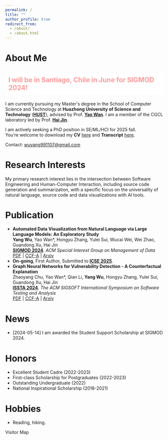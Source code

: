```yaml
---
permalink: /
title: ""
author_profile: true
redirect_from: 
  - /about/
  - /about.html
---
```


About Me
======
<h2 style="background-color: #f4f4f4; margin-bottom: 20px; padding: 10px; color: #FF9999; background: #FFFFFF;">I will be in Santiago, Chile in June for SIGMOD 2024!</h2>

I am currently pursuing my Master's degree in the School of Computer Science and Technology at **Huazhong University of Science and Technology** ([**HUST**](https://www.hust.edu.cn/)), advised by Prof. [**Yao Wan**](http://wanyao.me/). I am a member of the CGCL laboratory led by Prof. [**Hai Jin**](https://scholar.google.ca/citations?user=o02W0aEAAAAJ&hl=en).

I am actively seeking a PhD position in SE/ML/HCI for 2025 fall.    
You’re welcome to download my **CV** [here](../assets/YangWu_CV.pdf) and **Transcript** [here](../assets/Transcript.pdf).       
<!-- Contact: wuyang_emily@hust.edu.cn -->
Contact: [wuyang991107@gmail.com](mailto:wuyang991107@gmail.com)



Research Interests
======
<!-- My primary research interest lies in code intelligence, including code summarization and code generation, with a specific focus on natural language to visualization (NL2Vis). I am particularly interested in leveraging AI in the applications of tabular data and visualization. -->
My primary research interest lies in the intersection between Software Engineering and Human-Computer Interaction, including source code generation and summarization, with a specific focus on the universality of natural language, source code and data visualizations with AI tools.

Publication
======
- **Automated Data Visualization from Natural Language via Large Language Models: An Exploratory Study**  
  **Yang Wu**, Yao Wan\*, Hongyu Zhang, Yulei Sui, Wucai Wei, Wei Zhao, Guandong Xu, Hai Jin  
  [**SIGMOD 2024**](https://2024.sigmod.org/). *ACM Special Interest Group on Management of Data*  
  [PDF](../files/Automated_Data_Visualization_from_Natural_Language_via_Large_Language_Models_An_Exploratory_Study.pdf) | [CCF-A](#) | [Arxiv](https://arxiv.org/abs/2404.17136)
- **On-going**, First Author, Submitted to [**ICSE 2025**](https://conf.researchr.org/home/icse-2025).
- **Graph Neural Networks for Vulnerability Detection - A Counterfactual Explanation**  
  Zhaoyang Chu, Yao Wan\*, Qian Li, **Yang Wu**, Hongyu Zhang, Yulei Sui, Guandong Xu, Hai Jin  
  [**ISSTA 2024**](https://2024.issta.org/). *The ACM SIGSOFT International Symposium on Software Testing and Analysis*  
  [PDF](../files/istta24_code_gnn_explainer.pdf) | [CCF-A](#) | [Arxiv](https://arxiv.org/abs/2404.15687)
  
<!-- ======  -->
<!-- <div style="display: flex; align-items: center; margin-bottom: 20px;">
    <img src="../assets/publication_image.png" alt="Automated Data Visualization" style="width: 150px; height: auto; margin-right: 20px;" />
    <div>
        <h3>Automated Data Visualization from Natural Language via Large Language Models: An Exploratory Study</h3>
        <p>
            **Yang Wu**, Yao Wan*, Hongyu Zhang, Yulei Sui, Wucai Wei, Wei Zhao, Guandong Xu, Hai Jin<br />
            [**SIGMOD 2024**](https://2024.sigmod.org/). *ACM Special Interest Group on Management of Data*<br />
            This study explores automated data visualization techniques using large language models.
        </p>
        <a href="../files/Automated_Data_Visualization_from_Natural_Language_via_Large_Language_Models_An_Exploratory_Study.pdf" style="text-decoration: none; color: #FF9999;">Paper</a>
    </div>
</div>

<div style="display: flex; align-items: center; margin-bottom: 20px;">
    <img src="../assets/ongoing_publication_image.png" alt="Ongoing Research" style="width: 150px; height: auto; margin-right: 20px;" />
    <div>
        <h3>On-going, First Author, Submitted to ICSE 2025</h3>
        <p>
            This work focuses on innovative approaches in Software Engineering and is currently under review for ICSE 2025.
        </p>
    </div>
</div>

<div style="display: flex; align-items: center; margin-bottom: 20px;">
    <img src="../assets/gnn_publication_image.png" alt="Graph Neural Networks" style="width: 150px; height: auto; margin-right: 20px;" />
    <div>
        <h3>Graph Neural Networks for Vulnerability Detection - A Counterfactual Explanation</h3>
        <p>
            Zhaoyang Chu, Yao Wan*, Qian Li, **Yang Wu**, Hongyu Zhang, Yulei Sui, Guandong Xu, Hai Jin<br />
            [**ISSTA 2024**](https://2024.issta.org/). *The ACM SIGSOFT International Symposium on Software Testing and Analysis*<br />
            This paper investigates the application of graph neural networks for detecting software vulnerabilities.
        </p>
        <a href="../files/istta24_code_gnn_explainer.pdf" style="text-decoration: none; color: #FF9999;">Paper</a>
    </div>
</div> -->

News
======
- [2024-05-14] I am awarded the Student Support Scholarship at SIGMOD 2024.

Honors
======
- Excellent Student Cadre (2022-2023)
- First-class Scholarship for Postgraduates (2022-2023)
- Outstanding Undergraduate (2022)
- National Inspirational Scholarship (2018-2021)

Hobbies
======
- Reading, hiking.

Visitor Map
<script type="text/javascript" src="//rf.revolvermaps.com/0/0/6.js?i=54e0ojatafc&amp;m=7&amp;c=e63100&amp;cr1=ffffff&amp;f=arial&amp;l=0&amp;bv=90&amp;lx=-420&amp;ly=420&amp;hi=20&amp;he=7&amp;hc=a8ddff&amp;rs=80" async="async"></script>